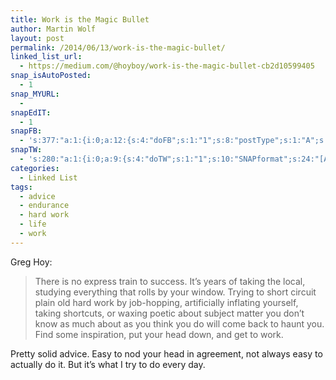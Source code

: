 ```yaml
---
title: Work is the Magic Bullet
author: Martin Wolf
layout: post
permalink: /2014/06/13/work-is-the-magic-bullet/
linked_list_url:
  - https://medium.com/@hoyboy/work-is-the-magic-bullet-cb2d10599405
snap_isAutoPosted:
  - 1
snap_MYURL:
  - 
snapEdIT:
  - 1
snapFB:
  - 's:377:"a:1:{i:0;a:12:{s:4:"doFB";s:1:"1";s:8:"postType";s:1:"A";s:10:"AttachPost";s:1:"2";s:10:"SNAPformat";s:35:"New post on MartinWolf.org: %TITLE%";s:9:"isAutoImg";s:1:"A";s:8:"imgToUse";s:0:"";s:9:"isAutoURL";s:1:"A";s:8:"urlToUse";s:0:"";s:11:"isPrePosted";s:1:"1";s:8:"isPosted";s:1:"1";s:4:"pgID";s:31:"711305895599362_717682368295048";s:5:"pDate";s:19:"2014-06-13 06:31:48";}}";'
snapTW:
  - 's:280:"a:1:{i:0;a:9:{s:4:"doTW";s:1:"1";s:10:"SNAPformat";s:24:"[Article] %TITLE%: %URL%";s:8:"attchImg";s:1:"0";s:9:"isAutoImg";s:1:"A";s:8:"imgToUse";s:0:"";s:11:"isPrePosted";s:1:"1";s:8:"isPosted";s:1:"1";s:4:"pgID";s:18:"477337500340736001";s:5:"pDate";s:19:"2014-06-13 06:31:43";}}";'
categories:
  - Linked List
tags:
  - advice
  - endurance
  - hard work
  - life
  - work
---
```

<p class="linked-list-quote-author">
  Greg Hoy:
</p>

> There is no express train to success. It’s years of taking the local, studying everything that rolls by your window. Trying to short circuit plain old hard work by job-hopping, artificially inflating yourself, taking shortcuts, or waxing poetic about subject matter you don’t know as much about as you think you do will come back to haunt you. Find some inspiration, put your head down, and get to work.

Pretty solid advice. Easy to nod your head in agreement, not always easy to actually do it. But it&#8217;s what I try to do every day.
